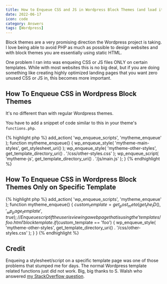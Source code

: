 ```yaml
---
title: How to Enqueue CSS and JS in Wordpress Block Themes (and load it only on CERTAIN templates!)
date: 2022-06-17
icon: code
category: Answers
tags: [Wordpress]
---
```


Block themes are a very promising direction the Wordpress project is taking. I love being able to avoid PHP as much as possible to design websites and with block themes you are essentially using static HTML.

One problem I ran into was enqueing CSS or JS files ONLY on certain templates. While with most websites this is no big deal, but if you are doing something like creating highly optimized landing pages that you want zero unused CSS or JS in, this becomes more important.

## How To Enqueue CSS in Wordpress Block Themes

It's no different than with regular Wordpress themes.

You have to add a snippet of code similar to this in your theme's `functions.php`.

{% highlight php %}
add_action( 'wp_enqueue_scripts', 'mytheme_enqueue' );
function mytheme_enqueue() {
	wp_enqueue_style( 'mytheme-main-styles', get_stylesheet_uri() );
	wp_enqueue_style( 'mytheme-other-styles', get_template_directory_uri() . '/css/other-styles.css' );
	wp_enqueue_script( 'mytheme-js', get_template_directory_uri() . '/js/main.js' );
}
{% endhighlight %}

## How To Enqueue CSS in Wordpress Block Themes Only on Specific Template

{% highlight php %}
add_action( 'wp_enqueue_scripts', 'mytheme_enqueue' );
function mytheme_enqueue() {
	$custom_template = get_post_meta( get_the_ID(), '_wp_page_template', true );
	// Enqueue script if the user is viewing a webpage that is using the 'templates/foo.html' block template.
	if ($custom_template == 'foo') {
		wp_enqueue_style( 'mytheme-other-styles', get_template_directory_uri() . '/css/other-styles.css' );
	}
}
{% endhighlight %}

## Credit

Enqueing a stylesheet/script on a specific template page was one of those problems that stumped me for days. The normal Wordpress template related functions just did not work. Big, big thanks to S. Walsh who answered [my StackOverflow question](https://stackoverflow.com/questions/72579216/how-can-i-enqueue-a-css-file-on-a-specific-wordpress-block-template/72611348#72611348).
